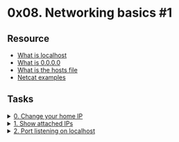 # 0x08. Networking basics #1

## Resource

- [What is localhost](https://en.wikipedia.org/wiki/Localhost)
- [What is 0.0.0.0](https://en.wikipedia.org/wiki/0.0.0.0)
- [What is the hosts file](https://www.makeuseof.com/tag/modify-manage-hosts-file-linux/)
- [Netcat examples](https://www.thegeekstuff.com/2012/04/nc-command-examples/)

## Tasks

<details>
<summary><a href="./0-change_your_home_IP">0. Change your home IP</a></summary><br>
<a href='https://postimg.cc/949cJmZ5' target='_blank'><img src='https://i.postimg.cc/W4Wtpt43/image.png' border='0' alt='image'/></a>
<ul>
  <li>Links from screenshot
  <ul>
      <li><a href="https://web.archive.org/web/20171117023601/http://blog.jonathanargentiero.com/docker-sed-cannot-rename-etcsedl8ysxl-device-or-resource-busy/">Read this because the checker is running on docker</a></li>
  </ul>
  </li>
</ul>
</details>

<details>
<summary><a href="./1-show_attached_IPs">1. Show attached IPs</a></summary><br>
<a href='https://postimages.org/' target='_blank'><img src='https://i.postimg.cc/Kjn0h65Z/image.png' border='0' alt='image'/></a>
</details>

<details>
<summary><a href="./100-port_listening_on_localhost">2. Port listening on localhost</a></summary><br>
<a href='https://postimages.org/' target='_blank'><img src='https://i.postimg.cc/9QTZ8dJh/image.png' border='0' alt='image'/></a>
</details>